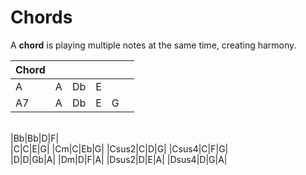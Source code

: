 # Chords

A **chord** is playing multiple notes at the same time, creating harmony.

|Chord||||||
|-|-|-|-|-|-|
|A|A|Db|E|
|A7|A|Db|E|G|
<br>
|Bb|Bb|D|F|
<br>
|C|C|E|G|
|Cm|C|Eb|G|
|Csus2|C|D|G|
|Csus4|C|F|G|
<br>
|D|D|Gb|A|
|Dm|D|F|A|
|Dsus2|D|E|A|
|Dsus4|D|G|A|
